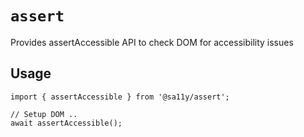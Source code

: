 # `assert`

Provides assertAccessible API to check DOM for accessibility issues

## Usage

```
import { assertAccessible } from '@sa11y/assert';

// Setup DOM ..
await assertAccessible();
```
